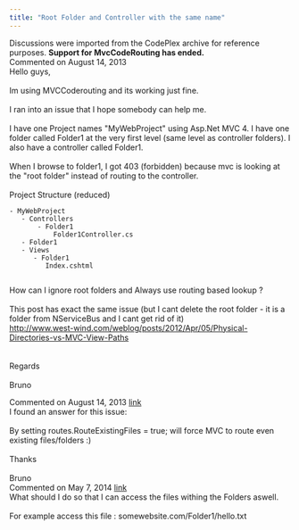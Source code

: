 ```yaml
---
title: "Root Folder and Controller with the same name"
---
```

<div class="note">
   Discussions were imported from the CodePlex archive for reference purposes. <b>Support for MvcCodeRouting has ended.</b></div>
<div id="post1080557" class="discussion-comment op">
   <div class="discussion-header">Commented on 
      <time datetime="2013-08-14T07:21:17.133-07:00" title="2013-08-14T07:21:17.133-07:00">August 14, 2013</time>
   </div>
   <div class="discussion-message">Hello guys,<br />
<br />
Im using MVCCoderouting and its working just fine.<br />
<br />
I ran into an issue that I hope somebody can help me.<br />
<br />
I have one Project names &quot;MyWebProject&quot; using Asp.Net MVC 4. I have one folder called Folder1 at the very first level (same level as controller folders). I also have a controller called Folder1.<br />
<br />
When I browse to folder1, I got 403 (forbidden) because mvc is looking at the &quot;root folder&quot; instead of routing to the controller.<br />
<br />
Project Structure (reduced)<br />
<pre><code>- MyWebProject
   - Controllers
       - Folder1
           Folder1Controller.cs
   - Folder1
   - Views
      - Folder1
         Index.cshtml
  </code></pre>

How can I ignore root folders and Always use routing based lookup ?<br />
<br />
This post has exact the same issue (but I cant delete the root folder - it is a folder from NServiceBus and I cant get rid of it)<br />
<a href="http://www.west-wind.com/weblog/posts/2012/Apr/05/Physical-Directories-vs-MVC-View-Paths" rel="nofollow">http://www.west-wind.com/weblog/posts/2012/Apr/05/Physical-Directories-vs-MVC-View-Paths</a><br />
<br />
<br />
Regards<br />
<br />
Bruno<br />
</div>
</div>
<div id="post1080582" class="discussion-comment marked-as-answer">
   <div class="discussion-header">Commented on 
      <time datetime="2013-08-14T07:56:40.427-07:00" title="2013-08-14T07:56:40.427-07:00">August 14, 2013</time> <a href="#post1080582" class="post-link">link</a></div>
   <div class="discussion-message">I found an answer for this issue:<br />
<br />
By setting routes.RouteExistingFiles = true; will force MVC to route even existing files/folders :)<br />
<br />
Thanks <br />
<br />
Bruno<br />
</div>
</div>
<div id="post1242465" class="discussion-comment">
   <div class="discussion-header">Commented on 
      <time datetime="2014-05-07T02:54:36.98-07:00" title="2014-05-07T02:54:36.98-07:00">May 7, 2014</time> <a href="#post1242465" class="post-link">link</a></div>
   <div class="discussion-message">What should I do so that I can access the files withing the Folders aswell.<br />
<br />
For example access this file : somewebsite.com/Folder1/hello.txt<br />
</div>
</div>